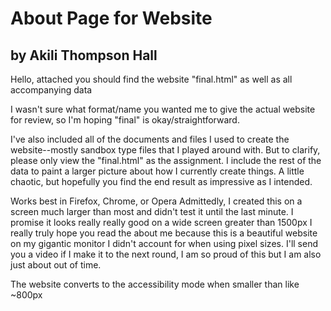 # About Page for Website

## by Akili Thompson Hall

Hello, attached you should find the website "final.html" as well as all accompanying data

I wasn't sure what format/name you wanted me to give the actual website for review, so I'm hoping "final" is okay/straightforward.

I've also included all of the documents and files I used to create the website--mostly sandbox type files that I played around with. But to clarify, please only view the "final.html" as the assignment. I include the rest of the data to paint a larger picture about how I currently create things. A little chaotic, but hopefully you find the end result as impressive as I intended.

Works best in Firefox, Chrome, or Opera
Admittedly, I created this on a screen much larger than most and didn't test it until the last minute. 
I promise it looks really really good on a wide screen greater than 1500px
I really truly hope you read the about me because this is a beautiful website on my gigantic monitor I didn't account for when using pixel sizes. I'll send you a video if I make it to the next round, I am so proud of this but I am also just about out of time. 

The website converts to the accessibility mode when smaller than like ~800px

